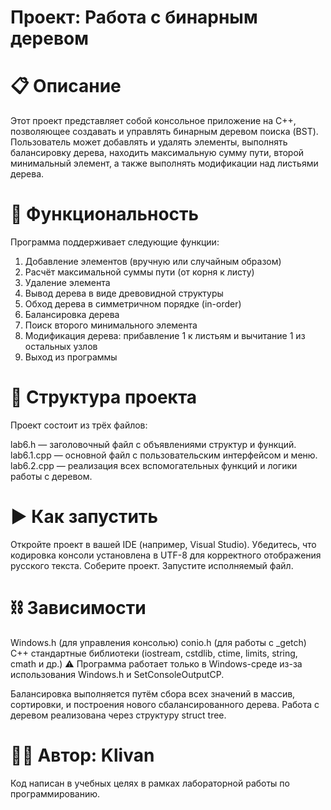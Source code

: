 # Проект: Работа с бинарным деревом
# 📋 Описание
Этот проект представляет собой консольное приложение на C++, позволяющее создавать и управлять бинарным деревом поиска (BST). Пользователь может добавлять и удалять элементы, выполнять балансировку дерева, находить максимальную сумму пути, второй минимальный элемент, а также выполнять модификации над листьями дерева.

# 🔧 Функциональность
Программа поддерживает следующие функции:

1. Добавление элементов (вручную или случайным образом)
2. Расчёт максимальной суммы пути (от корня к листу)
3. Удаление элемента
4. Вывод дерева в виде древовидной структуры
5. Обход дерева в симметричном порядке (in-order)
6. Балансировка дерева
7. Поиск второго минимального элемента
8. Модификация дерева: прибавление 1 к листьям и вычитание 1 из остальных узлов
9. Выход из программы

# 📁 Структура проекта
Проект состоит из трёх файлов:

lab6.h — заголовочный файл с объявлениями структур и функций.
lab6.1.cpp — основной файл с пользовательским интерфейсом и меню.
lab6.2.cpp — реализация всех вспомогательных функций и логики работы с деревом.

# ▶️ Как запустить
Откройте проект в вашей IDE (например, Visual Studio).
Убедитесь, что кодировка консоли установлена в UTF-8 для корректного отображения русского текста.
Соберите проект.
Запустите исполняемый файл.

# ⛓️ Зависимости
Windows.h (для управления консолью)
conio.h (для работы с _getch)
C++ стандартные библиотеки (iostream, cstdlib, ctime, limits, string, cmath и др.)
⚠️ Программа работает только в Windows-среде из-за использования Windows.h и SetConsoleOutputCP.


Балансировка выполняется путём сбора всех значений в массив, сортировки, и построения нового сбалансированного дерева.
Работа с деревом реализована через структуру struct tree.

# 🧑‍💻 Автор: Klivan
Код написан в учебных целях в рамках лабораторной работы по программированию.